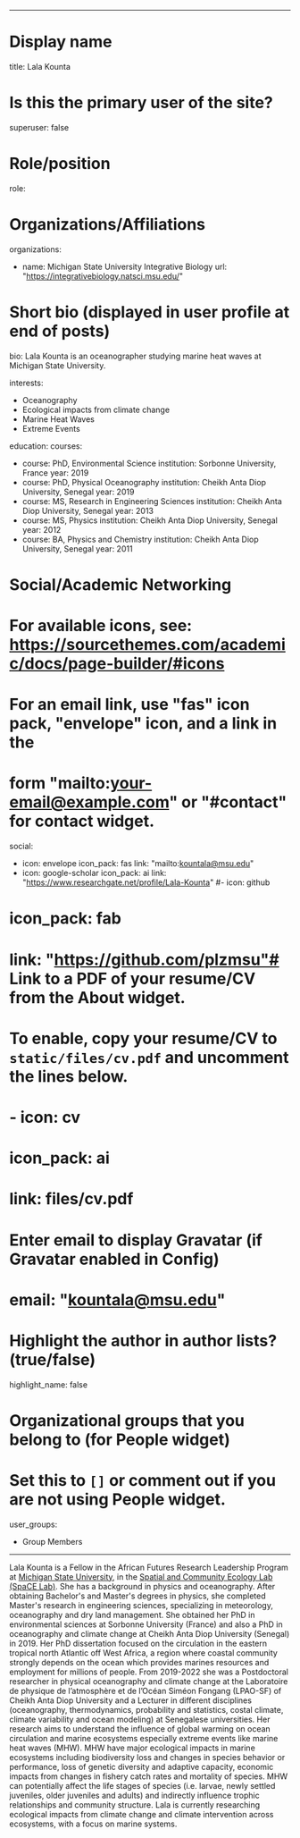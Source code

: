 
---
# Display name
title: Lala Kounta

# Is this the primary user of the site?
superuser: false

# Role/position
role:  

# Organizations/Affiliations
organizations:
- name: Michigan State University Integrative Biology
  url: "https://integrativebiology.natsci.msu.edu/"

# Short bio (displayed in user profile at end of posts)
bio: Lala Kounta is an oceanographer studying marine heat waves at Michigan State University.


interests:
- Oceanography
- Ecological impacts from climate change
- Marine Heat Waves
- Extreme Events


education:
  courses:
  - course: PhD, Environmental Science
    institution: Sorbonne University, France
    year: 2019
  - course: PhD, Physical Oceanography
    institution: Cheikh Anta Diop University, Senegal
    year: 2019
  - course: MS, Research in Engineering Sciences
    institution: Cheikh Anta Diop University, Senegal
    year: 2013
   - course: MS, Physics
    institution: Cheikh Anta Diop University, Senegal
    year: 2012
   - course: BA, Physics and Chemistry
    institution: Cheikh Anta Diop University, Senegal
    year: 2011

# Social/Academic Networking
# For available icons, see: https://sourcethemes.com/academic/docs/page-builder/#icons
#   For an email link, use "fas" icon pack, "envelope" icon, and a link in the
#   form "mailto:your-email@example.com" or "#contact" for contact widget.
social:
- icon: envelope
  icon_pack: fas
  link: "mailto:kountala@msu.edu"
- icon: google-scholar
  icon_pack: ai
  link: "https://www.researchgate.net/profile/Lala-Kounta"
#- icon: github
#  icon_pack: fab
#  link: "https://github.com/plzmsu"# Link to a PDF of your resume/CV from the About widget.
# To enable, copy your resume/CV to `static/files/cv.pdf` and uncomment the lines below.
# - icon: cv
#   icon_pack: ai
#   link: files/cv.pdf

# Enter email to display Gravatar (if Gravatar enabled in Config)
# email: "kountala@msu.edu"

# Highlight the author in author lists? (true/false)
highlight_name: false

# Organizational groups that you belong to (for People widget)
#   Set this to `[]` or comment out if you are not using People widget.
user_groups:
- Group Members
---

Lala Kounta is a Fellow in the African Futures Research Leadership Program at [Michigan State University](https://msu.edu/), in the [Spatial and Community Ecology Lab (SpaCE Lab)](https://www.communityecologylab.com/). She has a background in physics and oceanography. After obtaining Bachelor's and Master's degrees in physics, she completed Master's research in engineering sciences, specializing in meteorology, oceanography and dry land management. She obtained her PhD in environmental sciences at Sorbonne University (France) and also a PhD in oceanography and climate change at Cheikh Anta Diop University (Senegal) in 2019. Her PhD dissertation focused on the circulation in the eastern tropical north Atlantic off West Africa, a region where coastal community strongly depends on the ocean which provides marines resources and employment for millions of people. From 2019-2022 she was a Postdoctoral researcher in physical oceanography and climate change at the Laboratoire de physique de l’atmosphère et de l’Océan Siméon Fongang (LPAO-SF) of Cheikh Anta Diop University and a Lecturer in different disciplines (oceanography, thermodynamics, probability and statistics, costal climate, climate variability and ocean modeling) at Senegalese universities. Her research aims to understand the influence of global warming on ocean circulation and marine ecosystems especially extreme events like marine heat waves (MHW). MHW have major ecological impacts in marine ecosystems including biodiversity loss and changes in species behavior or performance, loss of genetic diversity and adaptive capacity, economic impacts from changes in fishery catch rates and mortality of species. MHW can potentially affect the life stages of species (i.e. larvae, newly settled juveniles, older juveniles and adults) and indirectly influence trophic relationships and community structure. Lala is currently researching ecological impacts from climate change and climate intervention across ecosystems, with a focus on marine systems.
